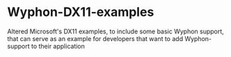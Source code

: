 Wyphon-DX11-examples
====================

Altered Microsoft's DX11 examples, to include some basic Wyphon support, that can serve as an example for developers that want to add Wyphon-support to their application